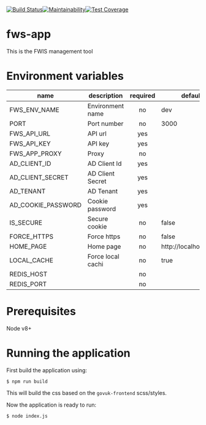 [![Build Status](https://www.travis-ci.com/DEFRA/fws-app.svg?token=gaJqX8fxhoSAADGJKMvM&branch=master)](https://www.travis-ci.com/DEFRA/fws-app)[![Maintainability](https://api.codeclimate.com/v1/badges/ecaa39b7ca248c7ede24/maintainability)](https://codeclimate.com/github/DEFRA/fws-app/maintainability)[![Test Coverage](https://api.codeclimate.com/v1/badges/ecaa39b7ca248c7ede24/test_coverage)](https://codeclimate.com/github/DEFRA/fws-app/test_coverage)

# fws-app
This is the FWIS management tool

# Environment variables

| name               | description      | required |        default        |       valid        | notes |
|--------------------|------------------|:--------:|-----------------------|:------------------:|-------|
| FWS_ENV_NAME       | Environment name |    no    | dev                   | dev,tst,pre,prd    |       |
| PORT               | Port number      |    no    | 3000                  |                    |       |
| FWS_API_URL        | API url          |    yes   |                       |                    |       |
| FWS_API_KEY        | API key          |    yes   |                       |                    |       |
| FWS_APP_PROXY      | Proxy            |    no    |                       |                    |       |
| AD_CLIENT_ID       | AD Client Id     |    yes   |                       |                    |       |
| AD_CLIENT_SECRET   | AD Client Secret |    yes   |                       |                    |       |
| AD_TENANT          | AD Tenant        |    yes   |                       |                    |       |
| AD_COOKIE_PASSWORD | Cookie password  |    yes   |                       |                    |       |
| IS_SECURE          | Secure cookie    |    no    | false                 |                    |       |
| FORCE_HTTPS        | Force https      |    no    | false                 |                    |       |
| HOME_PAGE          | Home page        |    no    | http://localhost:3000 |                    |       |
| LOCAL_CACHE        | Force local cachi|    no    | true                  |                    |       |
| REDIS_HOST         |                  |    no    |                       |                    |       |
| REDIS_PORT         |                  |    no    |                       |                    |       |

# Prerequisites

Node v8+

# Running the application

First build the application using:

`$ npm run build`

This will build the css based on the `govuk-frontend` scss/styles.

Now the application is ready to run:

`$ node index.js`
